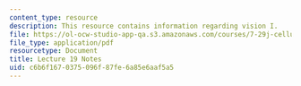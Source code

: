 ```yaml
---
content_type: resource
description: This resource contains information regarding vision I.
file: https://ol-ocw-studio-app-qa.s3.amazonaws.com/courses/7-29j-cellular-neurobiology-spring-2012/c6b6f1670375096f87fe6a85e6aaf5a5_MIT7_29JS12_lecture19.pdf
file_type: application/pdf
resourcetype: Document
title: Lecture 19 Notes
uid: c6b6f167-0375-096f-87fe-6a85e6aaf5a5
---
```

